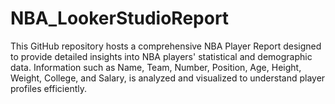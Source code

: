 # NBA_LookerStudioReport
This GitHub repository hosts a comprehensive NBA Player Report designed to provide detailed insights into NBA players' statistical and demographic data. Information such as Name, Team, Number, Position, Age, Height, Weight, College, and Salary, is analyzed and visualized to understand player profiles efficiently.

